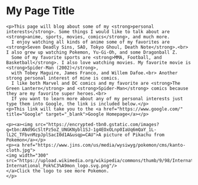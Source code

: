 <!DOCTYPE html>
<html>
  <head>
    <meta charset="utf-8">
    <title>My test page</title>
  </head>
  <body>
    <h1>My Page Title</h1>

    <p>This page will blog about some of my <strong>personal interests</strong>. Some things I would like to talk about are <strong>anime, sports, movies, comics</strong>, and much more. 
      I enjoy watching all kinds of anime some of my favorites are <strong>Seven Deadly Sins, SAO, Tokyo Ghoul, Death Note</strong>.<br> I also grew up watching Pokemon, Yu-Gi-Oh, and some Dragonball Z. 
      Some of my favorite sports are <strong>MMA, Football, and Basketball</strong>. I also love watching movies. My favorite movie is <strong>Spider-Man (2002)</strong>, 
      with Tobey Maguire, James Franco, and Willem Dafoe.<br> Another strong personal interest of mine is comics. 
      I like both Marvel and DC comics and my favorite are <strong>The Green Lantern</strong> and <strong>Spider-Man</strong> comics because they are my favorite super heroes.<br>
      If you want to learn more about any of my personal interests just type them into Google, the link is included below.</p>
    <p>This link will take you to the <a href="https://www.google.com/" title="Google" target="_blank">Google Homepage</a></p>

    <p><a><img src="https://encrypted-tbn0.gstatic.com/images?q=tbn:ANd9GcSltPz5oZ_UNGKNybl1SJ-1g4EOxOLnp0IaUq6mQaY_1L-lL2C_TFbvnMzpJplSacI0d1A&usqp=CAU">A picture of Pikachu from Pokemon</a></p>
    <p><a href="https://www.jins.com/us/media/wysiwyg/pokemon/cms/kanto-cloth.jpg">
	<img width="300" src="https://upload.wikimedia.org/wikipedia/commons/thumb/9/98/International_Pok%C3%A9mon_logo.svg/1200px-International_Pok%C3%A9mon_logo.svg.png"/>
	</a>Click the logo to see more Pokemon.
    </p>
  </body>
</html>
